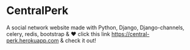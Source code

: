 # CentralPerk
A social network website made with Python, Django, Django-channels, celery, redis, bootstrap & ♥
click this link https://central-perk.herokuapp.com & check it out!
